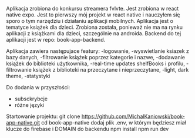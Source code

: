 Aplikacja zrobiona do konkursu streamera fvlvte. Jest zrobiona w react native expo. Jest to pierwszy mój projekt w react native i nauczyłem się sporo o tym narzędziu i działaniu aplikacji mobilnych.
Aplikacja jest o tematyce książek dla dzieci. Zrobiona została, ponieważ nie ma na rynku aplikacji z książkami dla dzieci, szczególnie na androida. Backend do tej aplikacji jest w repo: book-app-backend.

Aplikacja zawiera następujace featury: 
-logowanie, 
-wyswietlanie ksiazek z bazy danych, 
-filtrowanie książek poprzez kategorie i nazwe, 
-dodawanie książek do biblioteki użytkownika, 
-real-time updates shelfBooks i profilu,
-filtrowanie książek z biblioteki na przeczytane i nieprzeczytane, 
-light, dark theme, 
-statystyki

Do dodania w przyszłości:
- subsckrybcje
- różne języki

Startowanie projektu:
git clone https://github.com/MichalKaniowski/book-app-native.git
cd book-app-native
dodaj plik .env, w którym będziesz miał klucze do firebase i DOMAIN do backendu
npm install
npm run dev
